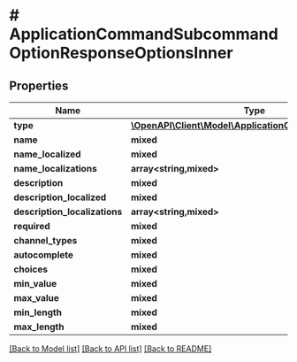 # # ApplicationCommandSubcommandOptionResponseOptionsInner

## Properties

Name | Type | Description | Notes
------------ | ------------- | ------------- | -------------
**type** | [**\OpenAPI\Client\Model\ApplicationCommandOptionType**](ApplicationCommandOptionType.md) |  |
**name** | **mixed** |  |
**name_localized** | **mixed** |  | [optional]
**name_localizations** | **array<string,mixed>** |  | [optional]
**description** | **mixed** |  |
**description_localized** | **mixed** |  | [optional]
**description_localizations** | **array<string,mixed>** |  | [optional]
**required** | **mixed** |  | [optional]
**channel_types** | **mixed** |  | [optional]
**autocomplete** | **mixed** |  | [optional]
**choices** | **mixed** |  | [optional]
**min_value** | **mixed** |  | [optional]
**max_value** | **mixed** |  | [optional]
**min_length** | **mixed** |  | [optional]
**max_length** | **mixed** |  | [optional]

[[Back to Model list]](../../README.md#models) [[Back to API list]](../../README.md#endpoints) [[Back to README]](../../README.md)
